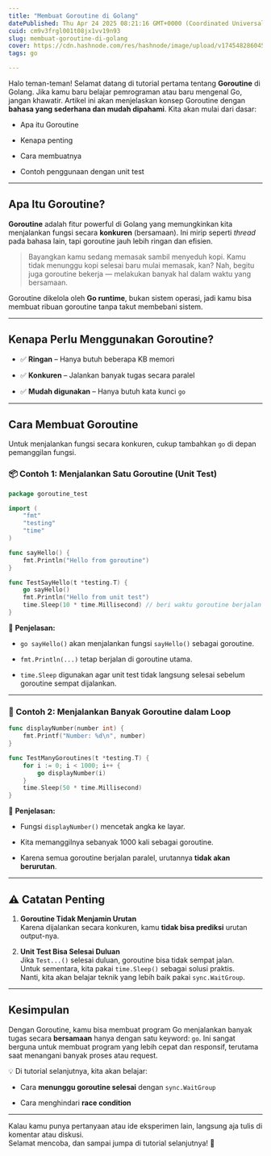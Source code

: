 ```yaml
---
title: "Membuat Goroutine di Golang"
datePublished: Thu Apr 24 2025 08:21:16 GMT+0000 (Coordinated Universal Time)
cuid: cm9v3frgl001t08jx1vv19n93
slug: membuat-goroutine-di-golang
cover: https://cdn.hashnode.com/res/hashnode/image/upload/v1745482860455/11c4e54d-2165-49af-ae31-c2c58a7a92ac.png
tags: go

---
```


Halo teman-teman! Selamat datang di tutorial pertama tentang **Goroutine** di Golang. Jika kamu baru belajar pemrograman atau baru mengenal Go, jangan khawatir. Artikel ini akan menjelaskan konsep Goroutine dengan **bahasa yang sederhana dan mudah dipahami**. Kita akan mulai dari dasar:

* Apa itu Goroutine
    
* Kenapa penting
    
* Cara membuatnya
    
* Contoh penggunaan dengan unit test
    

---

## Apa Itu Goroutine?

**Goroutine** adalah fitur powerful di Golang yang memungkinkan kita menjalankan fungsi secara **konkuren** (bersamaan). Ini mirip seperti *thread* pada bahasa lain, tapi goroutine jauh lebih ringan dan efisien.

> Bayangkan kamu sedang memasak sambil menyeduh kopi. Kamu tidak menunggu kopi selesai baru mulai memasak, kan? Nah, begitu juga goroutine bekerja — melakukan banyak hal dalam waktu yang bersamaan.

Goroutine dikelola oleh **Go runtime**, bukan sistem operasi, jadi kamu bisa membuat ribuan goroutine tanpa takut membebani sistem.

---

## Kenapa Perlu Menggunakan Goroutine?

* ✅ **Ringan** – Hanya butuh beberapa KB memori
    
* ✅ **Konkuren** – Jalankan banyak tugas secara paralel
    
* ✅ **Mudah digunakan** – Hanya butuh kata kunci `go`
    

---

## Cara Membuat Goroutine

Untuk menjalankan fungsi secara konkuren, cukup tambahkan `go` di depan pemanggilan fungsi.

### 📦 Contoh 1: Menjalankan Satu Goroutine (Unit Test)

```go
package goroutine_test

import (
	"fmt"
	"testing"
	"time"
)

func sayHello() {
	fmt.Println("Hello from goroutine")
}

func TestSayHello(t *testing.T) {
	go sayHello()
	fmt.Println("Hello from unit test")
	time.Sleep(10 * time.Millisecond) // beri waktu goroutine berjalan
}
```

🧠 **Penjelasan:**

* `go sayHello()` akan menjalankan fungsi `sayHello()` sebagai goroutine.
    
* `fmt.Println(...)` tetap berjalan di goroutine utama.
    
* `time.Sleep` digunakan agar unit test tidak langsung selesai sebelum goroutine sempat dijalankan.
    

---

### 🔁 Contoh 2: Menjalankan Banyak Goroutine dalam Loop

```go
func displayNumber(number int) {
	fmt.Printf("Number: %d\n", number)
}

func TestManyGoroutines(t *testing.T) {
	for i := 0; i < 1000; i++ {
		go displayNumber(i)
	}
	time.Sleep(50 * time.Millisecond)
}
```

🧠 **Penjelasan:**

* Fungsi `displayNumber()` mencetak angka ke layar.
    
* Kita memanggilnya sebanyak 1000 kali sebagai goroutine.
    
* Karena semua goroutine berjalan paralel, urutannya **tidak akan berurutan**.
    

---

## ⚠️ Catatan Penting

1. **Goroutine Tidak Menjamin Urutan**  
    Karena dijalankan secara konkuren, kamu **tidak bisa prediksi** urutan output-nya.
    
2. **Unit Test Bisa Selesai Duluan**  
    Jika `Test...()` selesai duluan, goroutine bisa tidak sempat jalan.  
    Untuk sementara, kita pakai `time.Sleep()` sebagai solusi praktis.  
    Nanti, kita akan belajar teknik yang lebih baik pakai `sync.WaitGroup`.
    

---

## Kesimpulan

Dengan Goroutine, kamu bisa membuat program Go menjalankan banyak tugas secara **bersamaan** hanya dengan satu keyword: `go`. Ini sangat berguna untuk membuat program yang lebih cepat dan responsif, terutama saat menangani banyak proses atau request.

💡 Di tutorial selanjutnya, kita akan belajar:

* Cara **menunggu goroutine selesai** dengan `sync.WaitGroup`
    
* Cara menghindari **race condition**
    

---

Kalau kamu punya pertanyaan atau ide eksperimen lain, langsung aja tulis di komentar atau diskusi.  
Selamat mencoba, dan sampai jumpa di tutorial selanjutnya! 🚀
